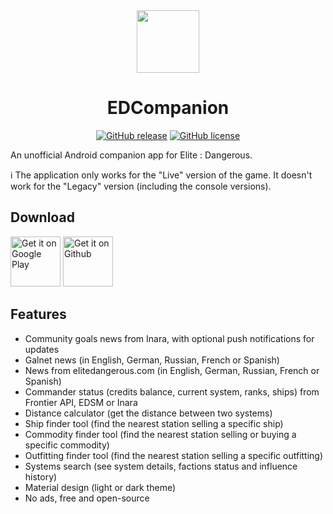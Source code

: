 <div align="center">

<image src="app/src/main/ic_launcher-web.png" height="100">

# EDCompanion

[![GitHub release](https://img.shields.io/github/release/corenting/EDCompanion.svg)](https://github.com/corenting/EDCompanion/releases)
[![GitHub license](https://img.shields.io/github/license/corenting/EDCompanion.svg)](https://github.com/corenting/EDCompanion/blob/master/LICENSE)

</div>

An unofficial Android companion app for Elite : Dangerous.

ℹ️ The application only works for the "Live" version of the game. It doesn't work for the "Legacy" version (including the console versions).

## Download

[<img src="https://play.google.com/intl/en_us/badges/images/generic/en-play-badge.png"
     alt="Get it on Google Play"
     height="80">](https://play.google.com/store/apps/details?id=fr.corenting.edcompanionc&utm_source=github_readme)
[<img src="https://i.ibb.co/q0mdc4Z/get-it-on-github.png"
     alt="Get it on Github"
     height="80">](https://github.com/corenting/EDCompanion/releases/latest)

## Features

- Community goals news from Inara, with optional push notifications for updates
- Galnet news (in English, German, Russian, French or Spanish)
- News from elitedangerous.com (in English, German, Russian, French or Spanish)
- Commander status (credits balance, current system, ranks, ships) from Frontier API, EDSM or Inara
- Distance calculator (get the distance between two systems)
- Ship finder tool (find the nearest station selling a specific ship)
- Commodity finder tool (find the nearest station selling or buying a specific commodity)
- Outfitting finder tool (find the nearest station selling a specific outfitting)
- Systems search (see system details, factions status and influence history)
- Material design (light or dark theme)
- No ads, free and open-source
